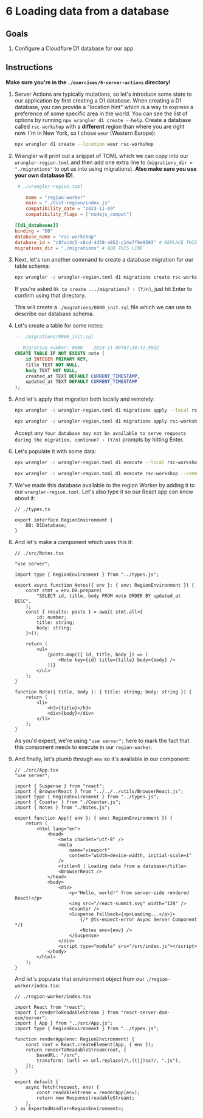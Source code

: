 # 6 Loading data from a database

## Goals

1. Configure a Cloudflare D1 database for our app

## Instructions

**Make sure you're in the `./exercises/6-server-actions` directory!**

1.  Server Actions are typically mutations, so let's introduce some state to our application by first creating a D1 database. When creating a D1 database, you can provide a "location hint" which is a way to express a preference of some specific area in the world. You can see the list of options by running `npx wrangler d1 create --help`. Create a database called `rsc-workshop` with a **different** region than where you are right now. I'm in New York, so I chose `weur` (Western Europe):

    ```sh
    npx wrangler d1 create --location weur rsc-workshop
    ```

1.  Wrangler will print out a snippet of TOML which we can copy into our `wrangler-region.toml` and then add one extra line to (`migrations_dir = "./migrations"` to opt us into using migrations). **Also make sure you use your own database ID!**.

    ```toml
     # ./wrangler-region.toml

    	name = "region-worker"
    	main = "./dist-region/index.js"
    	compatibility_date = "2023-11-09"
    	compatibility_flags = ["nodejs_compat"]

    [[d1_databases]]
    binding = "DB"
    database_name = "rsc-workshop"
    database_id = "c8fac4c5-c6cd-4d58-a852-c14e7f6e9503" # REPLACE THIS WITH YOUR ID!
    migrations_dir = "./migrations" # ADD THIS LINE
    ```

1.  Next, let's run another command to create a database migration for our table schema:

    ```sh
    npx wrangler -c wrangler-region.toml d1 migrations create rsc-workshop init
    ```

    If you're asked `Ok to create .../migrations? › (Y/n)`, just hit Enter to confirm using that directory.

    This will create a `./migrations/0000_init.sql` file which we can use to describe our database schema.

1.  Let's create a table for some notes:

    ```sql
    -- ./migrations/0000_init.sql

    -- Migration number: 0000 	 2023-11-09T07:38:31.903Z
    CREATE TABLE IF NOT EXISTS note (
    	id INTEGER PRIMARY KEY,
    	title TEXT NOT NULL,
    	body TEXT NOT NULL,
    	created_at TEXT DEFAULT CURRENT_TIMESTAMP,
    	updated_at TEXT DEFAULT CURRENT_TIMESTAMP
    );
    ```

1.  And let's apply that migration both locally and remotely:

    ```sh
    npx wrangler -c wrangler-region.toml d1 migrations apply --local rsc-workshop
    ```

    ```sh
    npx wrangler -c wrangler-region.toml d1 migrations apply rsc-workshop
    ```

    Accept any `Your database may not be available to serve requests during the migration, continue? › (Y/n)` prompts by hitting Enter.

1.  Let's populate it with some data:

    ```sh
    npx wrangler -c wrangler-region.toml d1 execute --local rsc-workshop --command "INSERT INTO note (title, body) VALUES ('Hello, world!', 'Today is November 14'), ('I discovered time travel!', 'Today is November 15');"
    ```

    ```sh
    npx wrangler -c wrangler-region.toml d1 execute rsc-workshop --command "INSERT INTO note (title, body) VALUES ('Hello, world!', 'Today is November 14'), ('I discovered time travel!', 'Today is November 15');"
    ```

1.  We've made this database available to the region Worker by adding it to our `wrangler-region.toml`. Let's also type it so our React app can know about it:

    ```tsx
    // ./types.ts

    export interface RegionEnvironment {
    	DB: D1Database;
    }
    ```

1.  And let's make a component which uses this it:

    ```tsx
    // ./src/Notes.tsx

    "use server";

    import type { RegionEnvironment } from "../types.js";

    export async function Notes({ env }: { env: RegionEnvironment }) {
    	const stmt = env.DB.prepare(
    		"SELECT id, title, body FROM note ORDER BY updated_at DESC",
    	);
    	const { results: posts } = await stmt.all<{
    		id: number;
    		title: string;
    		body: string;
    	}>();

    	return (
    		<ul>
    			{posts.map(({ id, title, body }) => (
    				<Note key={id} title={title} body={body} />
    			))}
    		</ul>
    	);
    }

    function Note({ title, body }: { title: string; body: string }) {
    	return (
    		<li>
    			<h3>{title}</h3>
    			<div>{body}</div>
    		</li>
    	);
    }
    ```

    As you'd expect, we're using `"use server";` here to mark the fact that this component needs to execute in our `region-worker`.

1.  And finally, let's plumb through `env` so it's available in our component:

    ```tsx
    // ./src/App.tsx
    "use server";

    import { Suspense } from "react";
    import { BrowserReact } from "../../../utils/BrowserReact.js";
    import type { RegionEnvironment } from "../types.js";
    import { Counter } from "./Counter.js";
    import { Notes } from "./Notes.js";

    export function App({ env }: { env: RegionEnvironment }) {
    	return (
    		<html lang="en">
    			<head>
    				<meta charSet="utf-8" />
    				<meta
    					name="viewport"
    					content="width=device-width, initial-scale=1"
    				/>
    				<title>6 | Loading data from a database</title>
    				<BrowserReact />
    			</head>
    			<body>
    				<div>
    					<p>"Hello, world!" from server-side rendered React!</p>
    					<img src="/react-summit.svg" width="128" />
    					<Counter />
    					<Suspense fallback={<p>Loading...</p>}>
    						{/* @ts-expect-error Async Server Component */}
    						<Notes env={env} />
    					</Suspense>
    				</div>
    				<script type="module" src="/src/index.js"></script>
    			</body>
    		</html>
    	);
    }
    ```

    And let's populate that environment object from our `./region-worker/index.tsx`:

    ```tsx
    // ./region-worker/index.tsx

    import React from "react";
    import { renderToReadableStream } from "react-server-dom-esm/server";
    import { App } from "../src/App.js";
    import type { RegionEnvironment } from "../types.js";

    function renderApp(env: RegionEnvironment) {
    	const root = React.createElement(App, { env });
    	return renderToReadableStream(root, {
    		baseURL: "/src",
    		transform: (url) => url.replace(/\.(t|j)sx?/, ".js"),
    	});
    }

    export default {
    	async fetch(request, env) {
    		const readableStream = renderApp(env);
    		return new Response(readableStream);
    	},
    } as ExportedHandler<RegionEnvironment>;
    ```
